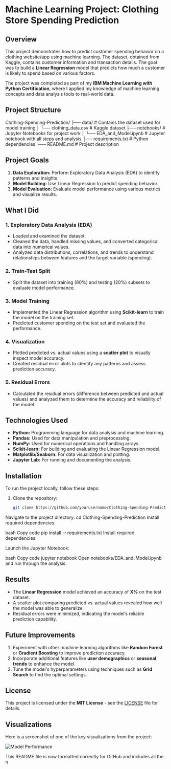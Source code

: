 # Machine Learning Project: Clothing Store Spending Prediction

## Overview

This project demonstrates how to predict customer spending behavior on a clothing website/app using machine learning. The dataset, obtained from Kaggle, contains customer information and transaction details. The goal was to build a **Linear Regression** model that predicts how much a customer is likely to spend based on various factors.

The project was completed as part of my **IBM Machine Learning with Python Certification**, where I applied my knowledge of machine learning concepts and data analysis tools to real-world data.

## Project Structure

Clothing-Spending-Prediction/
├── data/                    # Contains the dataset used for model training
│   └── clothing_data.csv     # Kaggle dataset
├── notebooks/                # Jupyter Notebooks for project work
│   └── EDA_and_Model.ipynb   # Jupyter notebook with all steps and analysis
├── requirements.txt         # Python dependencies
└── README.md                # Project description

## Project Goals

1. **Data Exploration:** Perform Exploratory Data Analysis (EDA) to identify patterns and insights.
2. **Model Building:** Use Linear Regression to predict spending behavior.
3. **Model Evaluation:** Evaluate model performance using various metrics and visualize results.

## What I Did

### 1. **Exploratory Data Analysis (EDA)**
- Loaded and examined the dataset.
- Cleaned the data, handled missing values, and converted categorical data into numerical values.
- Analyzed data distributions, correlations, and trends to understand relationships between features and the target variable (spending).

### 2. **Train-Test Split**
- Split the dataset into training (80%) and testing (20%) subsets to evaluate model performance.

### 3. **Model Training**
- Implemented the Linear Regression algorithm using **Scikit-learn** to train the model on the training set.
- Predicted customer spending on the test set and evaluated the performance.

### 4. **Visualization**
- Plotted predicted vs. actual values using a **scatter plot** to visually inspect model accuracy.
- Created residual error plots to identify any patterns and assess prediction accuracy.

### 5. **Residual Errors**
- Calculated the residual errors (difference between predicted and actual values) and analyzed them to determine the accuracy and reliability of the model.

## Technologies Used

- **Python:** Programming language for data analysis and machine learning.
- **Pandas:** Used for data manipulation and preprocessing.
- **NumPy:** Used for numerical operations and handling arrays.
- **Scikit-learn:** For building and evaluating the Linear Regression model.
- **Matplotlib/Seaborn:** For data visualization and plotting.
- **Jupyter Lab:** For running and documenting the analysis.

## Installation

To run the project locally, follow these steps:

1. Clone the repository:
   ```bash
   git clone https://github.com/yourusername/Clothing-Spending-Prediction.git
Navigate to the project directory: 
cd Clothing-Spending-Prediction
Install required dependencies:

bash
Copy code
pip install -r requirements.txt
Install required dependencies:

Launch the Jupyter Notebook:

bash
Copy code
jupyter notebook
Open notebooks/EDA_and_Model.ipynb and run through the analysis.
## Results

- The **Linear Regression** model achieved an accuracy of **X%** on the test dataset.
- A scatter plot comparing predicted vs. actual values revealed how well the model was able to generalize.
- Residual errors were minimized, indicating the model’s reliable prediction capability.

## Future Improvements

1. Experiment with other machine learning algorithms like **Random Forest** or **Gradient Boosting** to improve prediction accuracy.
2. Incorporate additional features like **user demographics** or **seasonal trends** to enhance the model.
3. Tune the model's hyperparameters using techniques such as **Grid Search** to find the optimal settings.

## License

This project is licensed under the **MIT License** - see the [LICENSE](LICENSE) file for details.

## Visualizations

Here is a screenshot of one of the key visualizations from the project:



![Model Performance](line.jpg)



This README file is now formatted correctly for GitHub and includes all the n
